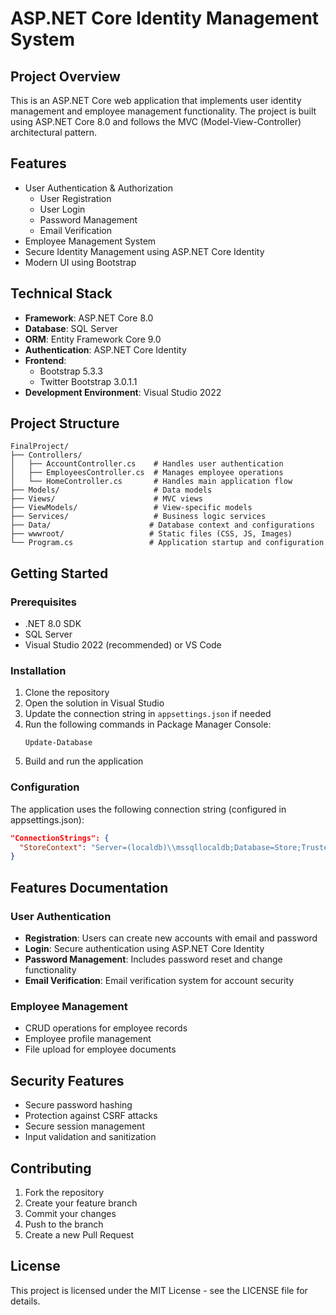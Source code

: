 # ASP.NET Core Identity Management System

## Project Overview
This is an ASP.NET Core web application that implements user identity management and employee management functionality. The project is built using ASP.NET Core 8.0 and follows the MVC (Model-View-Controller) architectural pattern.

## Features
- User Authentication & Authorization
  - User Registration
  - User Login
  - Password Management
  - Email Verification
- Employee Management System
- Secure Identity Management using ASP.NET Core Identity
- Modern UI using Bootstrap

## Technical Stack
- **Framework**: ASP.NET Core 8.0
- **Database**: SQL Server
- **ORM**: Entity Framework Core 9.0
- **Authentication**: ASP.NET Core Identity
- **Frontend**: 
  - Bootstrap 5.3.3
  - Twitter Bootstrap 3.0.1.1
- **Development Environment**: Visual Studio 2022

## Project Structure
```
FinalProject/
├── Controllers/
│   ├── AccountController.cs    # Handles user authentication
│   ├── EmployeesController.cs  # Manages employee operations
│   └── HomeController.cs       # Handles main application flow
├── Models/                     # Data models
├── Views/                      # MVC views
├── ViewModels/                 # View-specific models
├── Services/                   # Business logic services
├── Data/                      # Database context and configurations
├── wwwroot/                   # Static files (CSS, JS, Images)
└── Program.cs                 # Application startup and configuration
```

## Getting Started

### Prerequisites
- .NET 8.0 SDK
- SQL Server
- Visual Studio 2022 (recommended) or VS Code

### Installation
1. Clone the repository
2. Open the solution in Visual Studio
3. Update the connection string in `appsettings.json` if needed
4. Run the following commands in Package Manager Console:
   ```
   Update-Database
   ```
5. Build and run the application

### Configuration
The application uses the following connection string (configured in appsettings.json):
```json
"ConnectionStrings": {
  "StoreContext": "Server=(localdb)\\mssqllocaldb;Database=Store;Trusted_Connection=True;MultipleActiveResultSets=true"
}
```

## Features Documentation

### User Authentication
- **Registration**: Users can create new accounts with email and password
- **Login**: Secure authentication using ASP.NET Core Identity
- **Password Management**: Includes password reset and change functionality
- **Email Verification**: Email verification system for account security

### Employee Management
- CRUD operations for employee records
- Employee profile management
- File upload for employee documents

## Security Features
- Secure password hashing
- Protection against CSRF attacks
- Secure session management
- Input validation and sanitization

## Contributing
1. Fork the repository
2. Create your feature branch
3. Commit your changes
4. Push to the branch
5. Create a new Pull Request

## License
This project is licensed under the MIT License - see the LICENSE file for details. 
